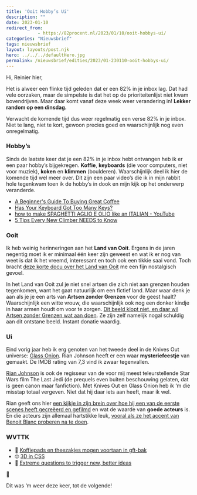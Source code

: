 ```yaml
---
title: 'Ooit Hobby’s Ui'
description: ""
date: 2023-01-10
redirect_from: 
            - https://82procent.nl/2023/01/10/ooit-hobbys-ui/
categories: "Nieuwsbrief"
tags: nieuwsbrief	
layout: layouts/post.njk
hero: ../../../defaultHero.jpg
permalink: /nieuwsbrief/edities/2023/01-230110-ooit-hobbys-ui/
---
```

<!-- wp:paragraph -->

Hi, Reinier hier,

<!-- /wp:paragraph -->

<!-- wp:paragraph -->

Het is alweer een flinke tijd geleden dat er een 82% in je inbox lag. Dat had vele oorzaken, maar de simpelste is dat het op de prioriteitenlijst niet kwam bovendrijven. Maar daar komt vanaf deze week weer verandering in! **Lekker random op een dinsdag.**

<!-- /wp:paragraph -->

<!-- wp:paragraph -->

Verwacht de komende tijd dus weer regelmatig een verse 82% in je inbox. Niet te lang, niet te kort, gewoon precies goed en waarschijnlijk nog even onregelmatig.

<!-- /wp:paragraph -->

<!-- wp:heading {"level":3} -->

### Hobby’s

<!-- /wp:heading -->

<!-- wp:paragraph -->

Sinds de laatste keer dat je een 82% in je inbox hebt ontvangen heb ik er een paar hobby’s bijgekregen. **Koffie**, **keyboards** (die voor computers, niet voor muziek), **koken** en **klimmen** (boulderen). Waarschijnlijk deel ik hier de komende tijd wel meer over. Dit zijn een paar video’s die ik in mijn rabbit hole tegenkwam toen ik de hobby’s in dook en mijn kijk op het onderwerp veranderde.

<!-- /wp:paragraph -->

- [A Beginner's Guide To Buying Great Coffee](https://www.youtube.com/watch?v=O9YnLFrM7Fs)
- [Has Your Keyboard Got Too Many Keys?](https://www.youtube.com/watch?v=5RN_4PQ0j1A)
- [how to make SPAGHETTI AGLIO E OLIO like an ITALIAN - YouTube](https://www.youtube.com/watch?v=a0EyzJsf1eo&list=FLD8W9NGBP9SxsvhyDG4FfMA&index=28)
- [5 Tips Every New Climber NEEDS to Know](https://www.youtube.com/watch?v=B9BiMMrrLxo)

<!-- /wp:list -->

<!-- wp:heading {"level":3} -->

### Ooit

<!-- /wp:heading -->

<!-- wp:paragraph -->

Ik heb weinig herinneringen aan het **Land van Ooit**. Ergens in de jaren negentig moet ik er minimaal één keer zijn geweest en wat ik er nog van weet is dat ik het vreemd, interessant en toch ook een tikkie saai vond. Toch bracht [deze korte docu over het Land van Ooit](https://www.youtube.com/watch?v=mm_2oHHB7hI) me een fijn nostalgisch gevoel.

<!-- /wp:paragraph -->

<!-- wp:paragraph -->

In het Land van Ooit zul je niet snel artsen die zich niet aan grenzen houden tegenkomen, want het gaat natuurlijk om een fictief land. Maar waar denk je aan als je je een arts van **Artsen zonder Grenzen** voor de geest haalt? Waarschijnlijk een witte vrouw, die waarschijnlijk ook nog een donker kindje in haar armen houdt om voor te zorgen. [Dit beeld klopt niet, en daar wil Artsen zonder Grenzen wat aan doen](https://www.linkedin.com/posts/medecins-sans-frontieres-msf_we-are-committed-to-better-representing-activity-7004463137143857153-_P4F). Ze zijn zelf namelijk nogal schuldig aan dit ontstane beeld. Instant donatie waardig.

<!-- /wp:paragraph -->

<!-- wp:heading {"level":3} -->

### Ui

<!-- /wp:heading -->

<!-- wp:paragraph -->

Eind vorig jaar heb ik erg genoten van het tweede deel in de Knives Out universe: [Glass Onion](https://www.imdb.com/title/tt11564570/). Rian Johnson heeft er een waar **mysteriefeestje** van gemaakt. De IMDB rating van 7,3 vind ik zwaar tegenvallen.

<!-- /wp:paragraph -->

<!-- wp:paragraph -->

[Rian Johnson](https://www.imdb.com/name/nm0426059/) is ook de regisseur van de voor mij meest teleurstellende Star Wars film The Last Jedi (de prequels even buiten beschouwing gelaten, dat is geen canon maar fanfiction). Met Knives Out en Glass Onion heb ik ‘m die misstap totaal vergeven. Niet dat hij daar iets aan heeft, maar ik wel.

<!-- /wp:paragraph -->

<!-- wp:paragraph -->

Rian geeft ons hier [een kijkje in zijn brein over hoe hij een van de eerste scenes heeft gecreëerd en gefilmd](https://www.youtube.com/watch?v=9IM1AEbnGX4) en wat de waarde van **goede acteurs** is. En die acteurs zijn allemaal hartstikke leuk, [vooral als ze het accent van Benoit Blanc proberen na te doen](https://www.youtube.com/watch?v=6lFcRg1LL9A).

<!-- /wp:paragraph -->

<!-- wp:heading {"level":3} -->

### WVTTK

<!-- /wp:heading -->

- 🥳 [Koffiepads en theezakjes mogen voortaan in gft-bak](https://nos.nl/artikel/2459311-koffiepads-en-theezakjes-mogen-voortaan-in-gft-bak)
- 🤓 [3D in CSS](https://garden.bradwoods.io/notes/css/3d)
- 🧐 [Extreme questions to trigger new, better ideas](https://longform.asmartbear.com/posts/extreme-questions/)

<!-- wp:paragraph -->

👋

<!-- /wp:paragraph -->

<!-- wp:paragraph -->

Dit was ‘m weer deze keer, tot de volgende!


<!-- /wp:paragraph -->
